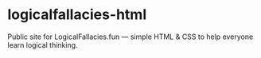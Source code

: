 # logicalfallacies-html
Public site for LogicalFallacies.fun — simple HTML &amp; CSS to help everyone learn logical thinking.
